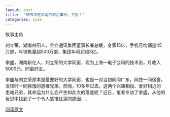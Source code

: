 ```yaml
---
layout: post
title:  "细节决定命运的鲜活事例，共勉！"
categories: side
---
```


故事主角

刘立荣，湖南益阳人，金立通讯集团董事长兼总裁，身家15亿，手机月均销量45万部，年销售量超500万部，集团年利润超3亿。

李盛，湖南新化人，刘立荣的大学同窗，现为上海一电子公司的技术员，月收入5000元。同窗好友。

李盛与刘立荣原本是最要好的大学同窗，也是一对当初同闯广东，同住一间宿舍，没钱时一同挨饿的患难兄弟。然而，10多年过去，这两个兴趣相投、爱好相近的患难兄弟，其命运为什么会产生如此大的落差呢？近日，笔者专访了李盛，从他的反思中找到了一个令人感悟犹深的原因……

[阅读原文](http://mp.weixin.qq.com/s?__biz=MjM5NjkyNzA4MQ==&mid=200030453&idx=7&sn=d21df070939b4bf1ec6cd89d104a3e72&scene=2&from=timeline&isappinstalled=0#rd)
